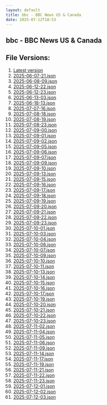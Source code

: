 ```yaml
---
layout: default
title: bbc - BBC News US & Canada
date: 2025-07-12T18:53
---
```


## bbc - BBC News US & Canada

<div id="data-chart"></div>
<div id="data-table"></div>
<script>
document.addEventListener('DOMContentLoaded', function(){
  document.getElementById('data-table').textContent = 'This source isn't supported for tables yet.';
});
</script>

## File Versions:
1. [Latest version](./latest.json)
2. [2025-06-07-21.json](./2025-06-07-21.json)
3. [2025-06-08-09.json](./2025-06-08-09.json)
4. [2025-06-12-22.json](./2025-06-12-22.json)
5. [2025-06-12-23.json](./2025-06-12-23.json)
6. [2025-06-13-03.json](./2025-06-13-03.json)
7. [2025-06-18-13.json](./2025-06-18-13.json)
8. [2025-07-07-16.json](./2025-07-07-16.json)
9. [2025-07-08-18.json](./2025-07-08-18.json)
10. [2025-07-08-19.json](./2025-07-08-19.json)
11. [2025-07-08-23.json](./2025-07-08-23.json)
12. [2025-07-09-00.json](./2025-07-09-00.json)
13. [2025-07-09-01.json](./2025-07-09-01.json)
14. [2025-07-09-02.json](./2025-07-09-02.json)
15. [2025-07-09-05.json](./2025-07-09-05.json)
16. [2025-07-09-06.json](./2025-07-09-06.json)
17. [2025-07-09-07.json](./2025-07-09-07.json)
18. [2025-07-09-09.json](./2025-07-09-09.json)
19. [2025-07-09-10.json](./2025-07-09-10.json)
20. [2025-07-09-13.json](./2025-07-09-13.json)
21. [2025-07-09-15.json](./2025-07-09-15.json)
22. [2025-07-09-16.json](./2025-07-09-16.json)
23. [2025-07-09-17.json](./2025-07-09-17.json)
24. [2025-07-09-18.json](./2025-07-09-18.json)
25. [2025-07-09-19.json](./2025-07-09-19.json)
26. [2025-07-09-20.json](./2025-07-09-20.json)
27. [2025-07-09-21.json](./2025-07-09-21.json)
28. [2025-07-09-22.json](./2025-07-09-22.json)
29. [2025-07-09-23.json](./2025-07-09-23.json)
30. [2025-07-10-01.json](./2025-07-10-01.json)
31. [2025-07-10-03.json](./2025-07-10-03.json)
32. [2025-07-10-04.json](./2025-07-10-04.json)
33. [2025-07-10-06.json](./2025-07-10-06.json)
34. [2025-07-10-07.json](./2025-07-10-07.json)
35. [2025-07-10-09.json](./2025-07-10-09.json)
36. [2025-07-10-10.json](./2025-07-10-10.json)
37. [2025-07-10-11.json](./2025-07-10-11.json)
38. [2025-07-10-13.json](./2025-07-10-13.json)
39. [2025-07-10-14.json](./2025-07-10-14.json)
40. [2025-07-10-15.json](./2025-07-10-15.json)
41. [2025-07-10-16.json](./2025-07-10-16.json)
42. [2025-07-10-17.json](./2025-07-10-17.json)
43. [2025-07-10-19.json](./2025-07-10-19.json)
44. [2025-07-10-20.json](./2025-07-10-20.json)
45. [2025-07-10-21.json](./2025-07-10-21.json)
46. [2025-07-10-22.json](./2025-07-10-22.json)
47. [2025-07-10-23.json](./2025-07-10-23.json)
48. [2025-07-11-02.json](./2025-07-11-02.json)
49. [2025-07-11-04.json](./2025-07-11-04.json)
50. [2025-07-11-05.json](./2025-07-11-05.json)
51. [2025-07-11-06.json](./2025-07-11-06.json)
52. [2025-07-11-09.json](./2025-07-11-09.json)
53. [2025-07-11-14.json](./2025-07-11-14.json)
54. [2025-07-11-17.json](./2025-07-11-17.json)
55. [2025-07-11-19.json](./2025-07-11-19.json)
56. [2025-07-11-21.json](./2025-07-11-21.json)
57. [2025-07-11-22.json](./2025-07-11-22.json)
58. [2025-07-11-23.json](./2025-07-11-23.json)
59. [2025-07-12-01.json](./2025-07-12-01.json)
60. [2025-07-12-02.json](./2025-07-12-02.json)
61. [2025-07-12-03.json](./2025-07-12-03.json)
